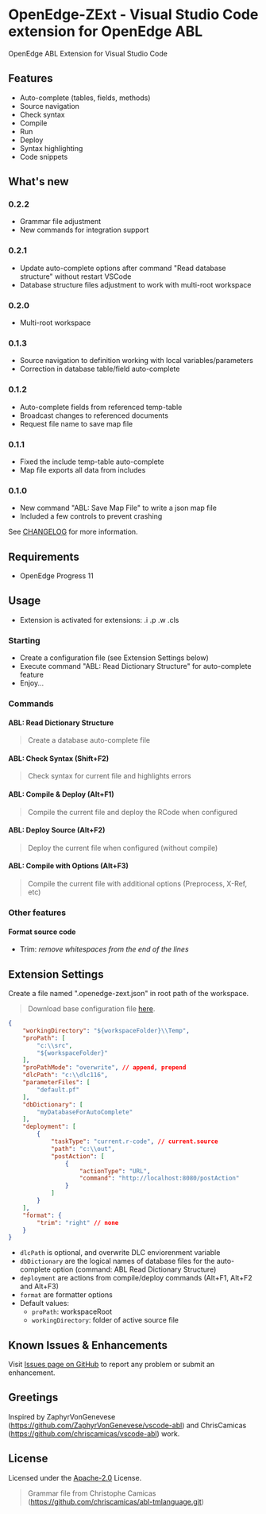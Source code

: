 # OpenEdge-ZExt - Visual Studio Code extension for OpenEdge ABL

OpenEdge ABL Extension for Visual Studio Code

## Features

- Auto-complete (tables, fields, methods)
- Source navigation
- Check syntax
- Compile
- Run
- Deploy
- Syntax highlighting
- Code snippets

## What's new

### 0.2.2
- Grammar file adjustment
- New commands for integration support

### 0.2.1
- Update auto-complete options after command "Read database structure" without restart VSCode
- Database structure files adjustment to work with multi-root workspace

### 0.2.0
- Multi-root workspace

### 0.1.3
- Source navigation to definition working with local variables/parameters
- Correction in database table/field auto-complete

### 0.1.2
- Auto-complete fields from referenced temp-table
- Broadcast changes to referenced documents
- Request file name to save map file

### 0.1.1
- Fixed the include temp-table auto-complete
- Map file exports all data from includes

### 0.1.0
- New command "ABL: Save Map File" to write a json map file
- Included a few controls to prevent crashing

See [CHANGELOG](CHANGELOG.md) for more information.

## Requirements

- OpenEdge Progress 11

## Usage
- Extension is activated for extensions: .i .p .w .cls

### Starting
- Create a configuration file (see Extension Settings below)
- Execute command "ABL: Read Dictionary Structure" for auto-complete feature
- Enjoy...

### Commands

#### ABL: Read Dictionary Structure
> Create a database auto-complete file

#### ABL: Check Syntax (Shift+F2)
> Check syntax for current file and highlights errors

#### ABL: Compile & Deploy (Alt+F1)
> Compile the current file and deploy the RCode when configured

#### ABL: Deploy Source (Alt+F2)
> Deploy the current file when configured (without compile)

#### ABL: Compile with Options (Alt+F3)
> Compile the current file with additional options (Preprocess, X-Ref, etc)

### Other features

#### Format source code

- Trim: *remove whitespaces from the end of the lines*

## Extension Settings

Create a file named ".openedge-zext.json" in root path of the workspace.
> Download base configuration file [here](resources/examples/.openedge-zext.json).

```JSON
{
    "workingDirectory": "${workspaceFolder}\\Temp",
    "proPath": [
        "c:\\src",
        "${workspaceFolder}"
    ],
    "proPathMode": "overwrite", // append, prepend
    "dlcPath": "c:\\dlc116",
    "parameterFiles": [
        "default.pf"
    ],
    "dbDictionary": [
        "myDatabaseForAutoComplete"
    ],
    "deployment": [
        {
            "taskType": "current.r-code", // current.source
            "path": "c:\\out",
            "postAction": [
                {
                    "actionType": "URL",
                    "command": "http://localhost:8080/postAction"
                }
            ]
        }
    ],
    "format": {
        "trim": "right" // none
    }
}
```

- `dlcPath` is optional, and overwrite DLC enviorenment variable
- `dbDictionary` are the logical names of database files for the auto-complete option (command: ABL Read Dictionary Structure)
- `deployment` are actions from compile/deploy commands (Alt+F1, Alt+F2 and Alt+F3)
- `format` are formatter options
- Default values:
    - `proPath`: workspaceRoot
    - `workingDirectory`: folder of active source file

## Known Issues & Enhancements

Visit [Issues page on GitHub](https://github.com/ezequielgandolfi/openedge-zext/issues) to report any problem or submit an enhancement.

## Greetings
Inspired by ZaphyrVonGenevese (https://github.com/ZaphyrVonGenevese/vscode-abl) and ChrisCamicas (https://github.com/chriscamicas/vscode-abl) work.

## License
Licensed under the [Apache-2.0](LICENSE) License.

> Grammar file from Christophe Camicas (https://github.com/chriscamicas/abl-tmlanguage.git)